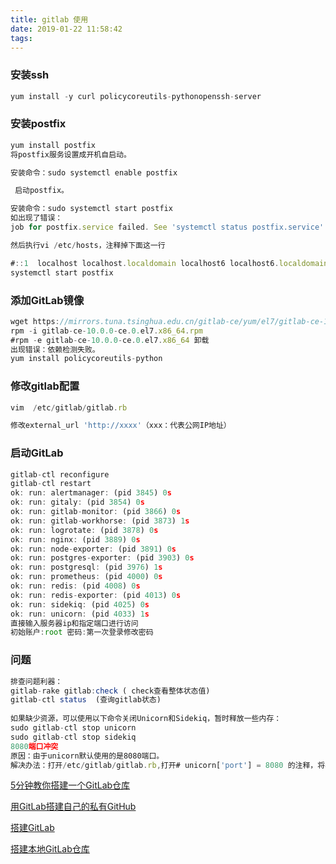 ```yaml
---
title: gitlab 使用
date: 2019-01-22 11:58:42
tags:
---
```

### 安装ssh
```javascript
yum install -y curl policycoreutils-pythonopenssh-server

```
### 安装postfix
```javascript
yum install postfix
将postfix服务设置成开机自启动。

安装命令：sudo systemctl enable postfix

 启动postfix。

安装命令：sudo systemctl start postfix
如出现了错误：
job for postfix.service failed. See 'systemctl status postfix.service' and 'journalctl -xn' for deta。

然后执行vi /etc/hosts，注释掉下面这一行

#::1  localhost localhost.localdomain localhost6 localhost6.localdomain6
systemctl start postfix
```
### 添加GitLab镜像
```javascript
wget https://mirrors.tuna.tsinghua.edu.cn/gitlab-ce/yum/el7/gitlab-ce-10.0.0-ce.0.el7.x86_64.rpm
rpm -i gitlab-ce-10.0.0-ce.0.el7.x86_64.rpm
#rpm -e gitlab-ce-10.0.0-ce.0.el7.x86_64 卸载
出现错误：依赖检测失败。
yum install policycoreutils-python
```
### 修改gitlab配置
```javascript
vim  /etc/gitlab/gitlab.rb

修改external_url 'http://xxxx'（xxx：代表公网IP地址）

```
### 启动GitLab
```javascript
gitlab-ctl reconfigure
gitlab-ctl restart
ok: run: alertmanager: (pid 3845) 0s
ok: run: gitaly: (pid 3854) 0s
ok: run: gitlab-monitor: (pid 3866) 0s
ok: run: gitlab-workhorse: (pid 3873) 1s
ok: run: logrotate: (pid 3878) 0s
ok: run: nginx: (pid 3889) 0s
ok: run: node-exporter: (pid 3891) 0s
ok: run: postgres-exporter: (pid 3903) 0s
ok: run: postgresql: (pid 3976) 1s
ok: run: prometheus: (pid 4000) 0s
ok: run: redis: (pid 4008) 0s
ok: run: redis-exporter: (pid 4013) 0s
ok: run: sidekiq: (pid 4025) 0s
ok: run: unicorn: (pid 4033) 1s
直接输入服务器ip和指定端口进行访问
初始账户:root 密码:第一次登录修改密码

```


### 问题
```javascript
排查问题利器：
gitlab-rake gitlab:check ( check查看整体状态值)
gitlab-ctl status  (查询gitlab状态)
 
如果缺少资源，可以使用以下命令关闭Unicorn和Sidekiq，暂时释放一些内存：
sudo gitlab-ctl stop unicorn
sudo gitlab-ctl stop sidekiq
8080端口冲突
原因：由于unicorn默认使用的是8080端口。
解决办法：打开/etc/gitlab/gitlab.rb,打开# unicorn['port'] = 8080 的注释，将8080修改为9090，保存后运行sudo gitlab-ctl reconfigure即可。
```
[5分钟教你搭建一个GitLab仓库](https://mp.weixin.qq.com/s/iLENqV4mULSpeX0JRdgOWQ)

[用GitLab搭建自己的私有GitHub](http://www.54php.cn/default/96.html)

[搭建GitLab](https://www.cnblogs.com/qiuzhimutou/p/9769940.html)

[搭建本地GitLab仓库](https://www.fanhaobai.com/2017/02/gitlab-install.html)